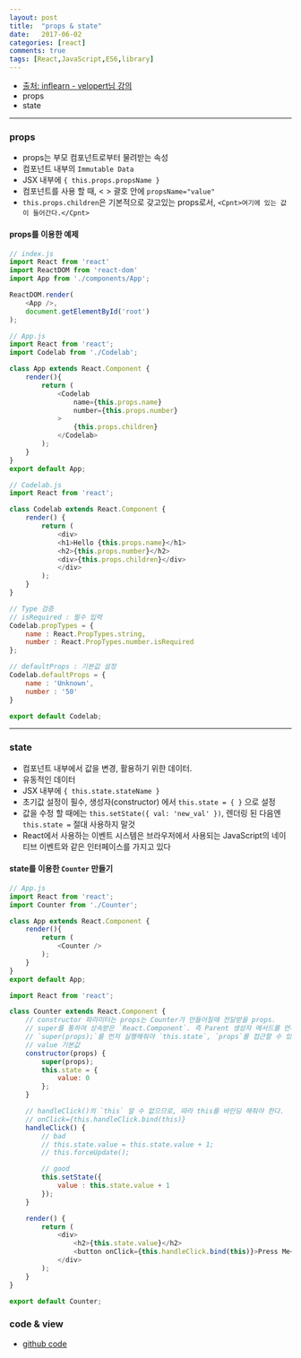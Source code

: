 ```yaml
---
layout: post
title:  "props & state"
date:   2017-06-02
categories: [react]
comments: true
tags: [React,JavaScript,ES6,library]
---
```


- [출처: inflearn - velopert님 강의](https://www.inflearn.com/course/react-%EA%B0%95%EC%A2%8C-velopert/)
- props
- state

<!--more-->

---

### props
- props는 부모 컴포넌트로부터 물려받는 속성
- 컴포넌트 내부의 `Immutable Data`
- JSX 내부에 `{ this.props.propsName }`
- 컴포넌트를 사용 할 때, < > 괄호 안에 `propsName="value"`
- `this.props.children`은 기본적으로 갖고있는 props로서, `<Cpnt>여기에 있는 값이 들어간다.</Cpnt>`

#### props를 이용한 예제

```js
// index.js
import React from 'react'
import ReactDOM from 'react-dom'
import App from './components/App';

ReactDOM.render(
    <App />,
    document.getElementById('root')
);
```

```js
// App.js
import React from 'react';
import Codelab from './Codelab';

class App extends React.Component {
    render(){
        return (
            <Codelab
                name={this.props.name}
                number={this.props.number}
            >
                {this.props.children}
            </Codelab>
        );
    }
}
export default App;
```

```js
// Codelab.js
import React from 'react';

class Codelab extends React.Component {
    render() {
        return (
            <div>
            <h1>Hello {this.props.name}</h1>
            <h2>{this.props.number}</h2>
            <div>{this.props.children}</div>
            </div>
        );
    }
}

// Type 검증
// isRequired : 필수 입력
Codelab.propTypes = {
    name : React.PropTypes.string,
    number : React.PropTypes.number.isRequired
};

// defaultProps : 기본값 설정
Codelab.defaultProps = {
    name : 'Unknown',
    number : '50'
}

export default Codelab;
```

---

### state
- 컴포넌트 내부에서 값을 변경, 활용하기 위한 데이터.
- 유동적인 데이터
- JSX 내부에 `{ this.state.stateName }`
- 초기값 설정이 필수, 생성자(constructor) 에서 `this.state = { }` 으로 설정
- 값을 수정 할 때에는 `this.setState({ val: 'new_val' })`, 렌더링 된 다음엔 `this.state =` 절대 사용하지 말것
- React에서 사용하는 이벤트 시스템은 브라우저에서 사용되는 JavaScript의 네이티브 이벤트와 같은 인터페이스를 가지고 있다

#### state를 이용한 `Counter` 만들기

```js
// App.js
import React from 'react';
import Counter from './Counter';

class App extends React.Component {
    render(){
        return (
            <Counter />
        );
    }
}
export default App;
```

```js
import React from 'react';

class Counter extends React.Component {
    // constructor 파라미터는 props는 Counter가 만들어질때 전달받을 props.
    // super를 통하여 상속받은 `React.Component`. 즉 Parent 생성자 메서드를 먼저 실행.
    // `super(props);`를 먼저 실행해줘야 `this.state`, `props`를 접근할 수 있디.
    // value 기본값
    constructor(props) {
        super(props);
        this.state = {
            value: 0
        };
    }

    // handleClick()의 `this` 알 수 없으므로, 따라 this를 바인딩 해줘야 한다.
    // onClick={this.handleClick.bind(this)}
    handleClick() {
        // bad
        // this.state.value = this.state.value + 1;
        // this.forceUpdate();

        // good
        this.setState({
            value : this.state.value + 1
        });
    }

    render() {
        return (
            <div>
                <h2>{this.state.value}</h2>
                <button onClick={this.handleClick.bind(this)}>Press Me</button>
            </div>
        );
    }
}

export default Counter;
```

### code & view
- [github code](https://github.com/rockquai/React-Express/tree/master/01-03.React-Basic)